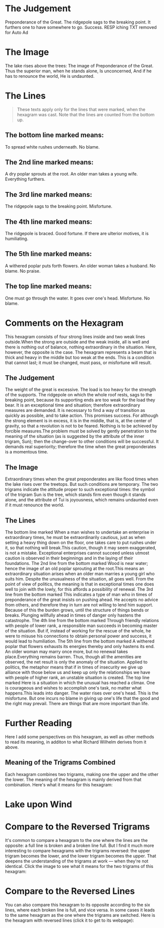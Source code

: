 # The Judgement

Preponderance of the Great.
The ridgepole sags to the breaking point.
It furthers one to have somewhere to go.
Success.
RESP iching TXT removed for Auto Ad

# The Image

The lake rises above the trees:
The image of Preponderance of the Great.
Thus the superior man, when he stands alone,
Is unconcerned,
And if he has to renounce the world,
He is undaunted.

# The Lines

> These texts apply only for the lines that were marked, when the hexagram was cast. Note that the lines are counted from the bottom up.

## The bottom line marked means:

To spread white rushes underneath.
No blame.

## The 2nd line marked means:

A dry poplar sprouts at the root.
An older man takes a young wife.
Everything furthers.

## The 3rd line marked means:

The ridgepole sags to the breaking point.
Misfortune.

## The 4th line marked means:

The ridgepole is braced. Good fortune.
If there are ulterior motives, it is humiliating.

## The 5th line marked means:

A withered poplar puts forth flowers.
An older woman takes a husband.
No blame. No praise.

## The top line marked means:

One must go through the water.
It goes over one's head.
Misfortune. No blame.

# Comments on the Hexagram

This hexagram consists of four strong lines inside and two weak lines outside.When the strong are outside and the weak inside, all is well and there is nothing out of balance, nothing extraordinary in the situation. Here, however, the opposite is the case. The hexagram represents a beam that is thick and heavy in the middle but too weak at the ends. This is a condition that cannot last; it must be changed, must pass, or misfortune will result.

## The Judgement

The weight of the great is excessive. The load is too heavy for the strength of the supports. The ridgepole on which the whole roof rests, sags to the breaking point, because its supporting ends are too weak for the load they bear. It is an exceptional time and situation; therefore extraordinary measures are demanded. It is necessary to find a way of transition as quickly as possible, and to take action. This promises success. For although the strong element is in excess, it is in the middle, that is, at the center of gravity, so that a revolution is not to be feared. Nothing is to be achieved by forcible measures.The problem must be solved by gently penetration to the meaning of the situation (as is suggested by the attribute of the inner trigram, Sun); then the change-over to other conditions will be successful. It demands real superiority; therefore the time when the great preponderates is a momentous time.

## The Image

Extraordinary times when the great preponderates are like flood times when the lake rises over the treetops. But such conditions are temporary. The two trigrams indicate the attitude proper to such exceptional times: the symbol of the trigram Sun is the tree, which stands firm even though it stands alone, and the attribute of Tui is joyousness, which remains undaunted even if it must renounce the world.

## The Lines

The bottom line marked
When a man wishes to undertake an enterprise in extraordinary times, he must be extraordinarily cautious, just as when setting a heavy thing down on the floor, one takes care to put rushes under it, so that nothing will break.This caution, though it may seem exaggerated, is not a mistake. Exceptional enterprises cannot succeed unless utmost caution is observed in their beginnings and in the laying of their foundations.
The 2nd line from the bottom marked
Wood is near water; hence the image of an old poplar sprouting at the root.This means an extraordinary situation arises when an older man marries a young girl who suits him. Despite the unusualness of the situation, all goes well. From the point of view of politics, the meaning is that in exceptional times one does well to join with the lowly, for this affords a possibility of renewal.
The 3rd line from the bottom marked
This indicates a type of man who in times of preponderance of the great insists on pushing ahead. He accepts no advice from others, and therefore they in turn are not willing to lend him support. Because of this the burden grows, until the structure of things bends or breaks. Plunging willfully ahead in times of danger only hastens the catastrophe.
The 4th line from the bottom marked
Through friendly relations with people of lower rank, a responsible man succeeds in becoming master of the situation. But if, instead of working for the rescue of the whole, he were to misuse his connections to obtain personal power and success, it would lead to humiliation.
The 5th line from the bottom marked
A withered poplar that flowers exhausts its energies thereby and only hastens its end. An older woman may marry once more, but no renewal takes place.Everything remains barren. Thus, though all the amenities are observed, the net result is only the anomaly of the situation. Applied to politics, the metaphor means that if in times of insecurity we give up alliance with those below us and keep up only the relationships we have with people of higher rank, an unstable situation is created.
The top line marked
Here is a situation in which the unusual has reached a climax. One is courageous and wishes to accomplish one's task, no matter what happens.This leads into danger. The water rises over one's head. This is the misfortune. But one incurs no blame in giving up one's life that the good and the right may prevail. There are things that are more important than life.

# Further Reading



Here I add some perspectives on this hexagram, as well as other methods to read its meaning, in additon to what Richard Wilhelm derives from it above.

## Meaning of the Trigrams Combined

Each hexagram combines two trigrams, making one the upper and the other the lower. The meaning of the hexagram is mainly derived from that combination. Here's what it means for this hexagram:

# Lake upon Wind




# Compare to the Reversed Trigrams

It's common to compare a hexagram to the one where the lines are the opposite: a full line is broken and a broken line full. But I find it much more interesting to compare hexagrams with the trigrams reversed: the upper trigram becomes the lower, and the lower trigram becomes the upper. That deepens the understanding of the trigrams at work — when they're not identical. Click the image to see what it means for the two trigrams of this hexagram:

# Compare to the Reversed Lines

You can also compare this hexagram to its opposite according to the six lines, where each broken line is full, and vice versa. In some cases it leads to the same hexagram as the one where the trigrams are switched. Here is the hexagram with reversed lines (click it to get to its webpage):